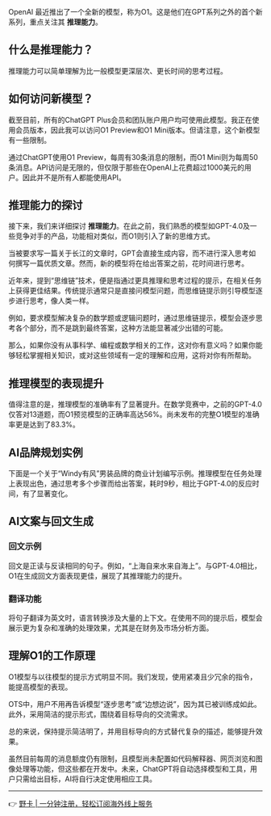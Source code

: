 OpenAI 最近推出了一个全新的模型，称为O1。这是他们在GPT系列之外的首个新系列，重点关注其 **推理能力**。

## 什么是推理能力？

推理能力可以简单理解为比一般模型更深层次、更长时间的思考过程。

## 如何访问新模型？

截至目前，所有的ChatGPT Plus会员和团队账户用户均可使用此模型。我正在使用会员版本，因此我可以访问O1 Preview和O1 Mini版本。但请注意，这个新模型有一些限制。

通过ChatGPT使用O1 Preview，每周有30条消息的限制，而O1 Mini则为每周50条消息。API访问是无限的，但仅限于那些在OpenAI上花费超过1000美元的用户。因此并不是所有人都能使用API。

## 推理能力的探讨

接下来，我们来详细探讨 **推理能力**。在此之前，我们熟悉的模型如GPT-4.0及一些竞争对手的产品，功能相对类似，而O1则引入了新的思维方式。

当被要求写一篇关于长江的文章时，GPT会直接生成内容，而不进行深入思考如何撰写一篇优质文章。然而，新的模型将在给出答案之前，花时间进行思考。

近年来，提到“思维链”技术，便是指通过更具推理和思考过程的提示，在相关任务上获得更佳结果。传统提示通常只是直接问模型问题，而思维链提示则引导模型逐步进行思考，像人类一样。

例如，要求模型解决复杂的数学题或逻辑问题时，通过思维链提示，模型会逐步思考各个部分，而不是跳到最终答案，这种方法能显著减少出错的可能。

那么，如果你没有从事科学、编程或数学相关的工作，这对你有意义吗？如果你能够轻松掌握相关知识，或对这些领域有一定的理解和应用，这将对你有所帮助。

## 推理模型的表现提升

值得注意的是，推理模型的准确率有了显著提升。在数学竞赛中，之前的GPT-4.0仅答对13道题，而O1预览模型的正确率高达56%。尚未发布的完整O1模型的准确率更是达到了83.3%。

## AI品牌规划实例

下面是一个关于“Windy有风”男装品牌的商业计划编写示例。推理模型在任务处理上表现出色，通过思考多个步骤而给出答案，耗时9秒，相比于GPT-4.0的反应时间，有了显著变化。

## AI文案与回文生成

### 回文示例

回文是正读与反读相同的句子。例如，“上海自来水来自海上”。与GPT-4.0相比，O1在生成回文方面表现更佳，展现了其推理能力的提升。

### 翻译功能

将句子翻译为英文时，语言转换涉及大量的上下文。在使用不同的提示后，模型会展示更为复杂和准确的处理效果，尤其是在财务及市场分析方面。

## 理解O1的工作原理

O1模型与以往模型的提示方式明显不同。我们发现，使用紧凑且少冗余的指令，能提高模型的表现。

OTS中，用户不用再告诉模型“逐步思考”或“边想边说”，因为其已被训练成如此。此外，采用简洁的提示形式，围绕着目标导向的交流需求。

总的来说，保持提示简洁明了，并用目标导向的方式替代复杂的描述，能够提升效果。

虽然目前每周的消息额度仍有限制，且模型尚未配置如代码解释器、网页浏览和图像处理等功能，但这些都在开发中。未来，ChatGPT将自动选择模型和工具，用户只需给出目标，AI将自行决定使用相应工具。

---

👉 [野卡 | 一分钟注册，轻松订阅海外线上服务](https://bit.ly/bewildcard)